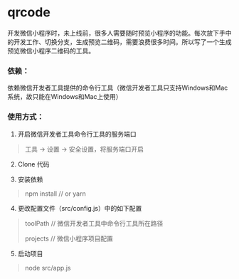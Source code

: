 # qrcode

开发微信小程序时，未上线前，很多人需要随时预览小程序的功能。每次放下手中的开发工作、切换分支，生成预览二维码，需要浪费很多时间。所以写了一个生成预览微信小程序二维码的工具。

### 依赖：

依赖微信开发者工具提供的命令行工具（微信开发者工具只支持Windows和Mac系统，故只能在Windows和Mac上使用）

### 使用方式：

1. 开启微信开发者工具命令行工具的服务端口
> 工具 -> 设置 -> 安全设置，将服务端口开启

2. Clone 代码

3. 安装依赖
> npm install // or yarn

4. 更改配置文件（src/config.js）中的如下配置
> toolPath // 微信开发者工具中命令行工具所在路径
> 
> projects // 微信小程序项目配置

5. 启动项目
> node src/app.js
